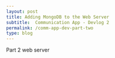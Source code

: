```yaml
---
layout: post
title: Adding MongoDB to the Web Server
subtitle:  Communication App - Devlog 2
permalink: /comm-app-dev-part-two
type: blog
---
```


Part 2 web server